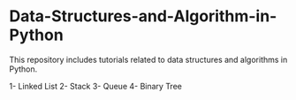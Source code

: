 # Data-Structures-and-Algorithm-in-Python
This repository includes tutorials related to data structures and algorithms in Python.

1- Linked List
2- Stack
3- Queue
4- Binary Tree
